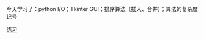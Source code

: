 今天学习了：python I/O；Tkinter GUI；排序算法（插入、合并）；算法的复杂度记号

[练习](https://github.com/jessie-233/python-exercise/tree/master/BDMI/WEEK3)

